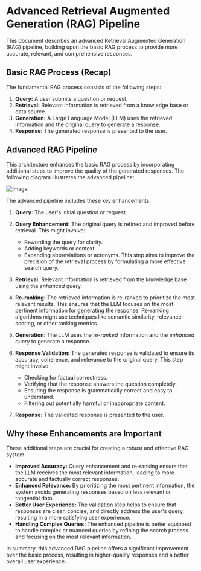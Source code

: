 # Advanced Retrieval Augmented Generation (RAG) Pipeline

This document describes an advanced Retrieval Augmented Generation (RAG) pipeline, building upon the basic RAG process to provide more accurate, relevant, and comprehensive responses.

## Basic RAG Process (Recap)

The fundamental RAG process consists of the following steps:

1.  **Query:** A user submits a question or request.
2.  **Retrieval:** Relevant information is retrieved from a knowledge base or data source.
3.  **Generation:** A Large Language Model (LLM) uses the retrieved information and the original query to generate a response.
4.  **Response:** The generated response is presented to the user.

## Advanced RAG Pipeline

This architecture enhances the basic RAG process by incorporating additional steps to improve the quality of the generated responses. The following diagram illustrates the advanced pipeline:

![image](https://github.com/user-attachments/assets/362d3587-5386-4c74-b14e-761cec1cc584)

The advanced pipeline includes these key enhancements:

1.  **Query:** The user's initial question or request.

2.  **Query Enhancement:** The original query is refined and improved before retrieval. This might involve:
    *   Rewording the query for clarity.
    *   Adding keywords or context.
    *   Expanding abbreviations or acronyms.
    This step aims to improve the precision of the retrieval process by formulating a more effective search query.

3.  **Retrieval:** Relevant information is retrieved from the knowledge base using the *enhanced* query.

4.  **Re-ranking:** The retrieved information is re-ranked to prioritize the most relevant results. This ensures that the LLM focuses on the most pertinent information for generating the response. Re-ranking algorithms might use techniques like semantic similarity, relevance scoring, or other ranking metrics.

5.  **Generation:** The LLM uses the *re-ranked* information and the *enhanced* query to generate a response.

6.  **Response Validation:** The generated response is validated to ensure its accuracy, coherence, and relevance to the original query. This step might involve:
    *   Checking for factual correctness.
    *   Verifying that the response answers the question completely.
    *   Ensuring the response is grammatically correct and easy to understand.
    *   Filtering out potentially harmful or inappropriate content.

7.  **Response:** The validated response is presented to the user.

## Why these Enhancements are Important

These additional steps are crucial for creating a robust and effective RAG system:

*   **Improved Accuracy:** Query enhancement and re-ranking ensure that the LLM receives the most relevant information, leading to more accurate and factually correct responses.
*   **Enhanced Relevance:** By prioritizing the most pertinent information, the system avoids generating responses based on less relevant or tangential data.
*   **Better User Experience:** The validation step helps to ensure that responses are clear, concise, and directly address the user's query, resulting in a more satisfying user experience.
*   **Handling Complex Queries:** The enhanced pipeline is better equipped to handle complex or nuanced queries by refining the search process and focusing on the most relevant information.

In summary, this advanced RAG pipeline offers a significant improvement over the basic process, resulting in higher-quality responses and a better overall user experience.



